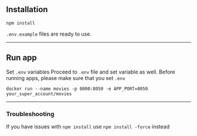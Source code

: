 ## Installation
```npm install```

`.env.example` files are ready to use. 

---

## Run app
Set ```.env``` variables
Proceed to `.env` file and set variable as well.
Before running apps, please make sure that you set `.env`
```
docker run --name movies -p 8000:8050 -e APP_PORT=8050 your_super_account/movies
```

---

### Troubleshooting
If you have issues with ```npm install``` use ```npm install -force``` instead